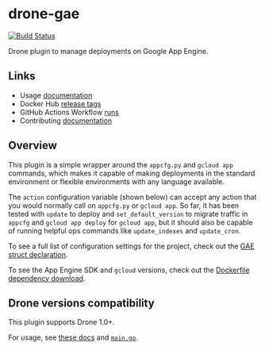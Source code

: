 # drone-gae

[![Build Status](https://cloud.drone.io/api/badges/nytimes/drone-gae/status.svg)](https://cloud.drone.io/nytimes/drone-gae)

Drone plugin to manage deployments on Google App Engine.

## Links

- Usage [documentation](DOCS.md)
- Docker Hub [release tags](https://hub.docker.com/r/nytimes/drone-gae/tags)
- GitHub Actions Workflow [runs](https://github.com/nytimes/drone-gae/actions)
- Contributing [documentation](.github/CONTRIBUTING.md)

## Overview

This plugin is a simple wrapper around the `appcfg.py` and `gcloud app` commands, which makes it capable of making deployments in the standard environment or flexible environments with any language available.

The `action` configuration variable (shown below) can accept any action that you would normally call on `appcfg.py` or `gcloud app`.
So far, it has been tested with `update` to deploy and `set_default_version` to migrate traffic in `appcfg` and `gcloud app deploy` for `gcloud app`, but it should also be capable of running helpful ops commands like `update_indexes` and `update_cron`.

To see a full list of configuration settings for the project, check out the [GAE struct declaration](main.go#L18-L83).

To see the App Engine SDK and `gcloud` versions, check out the [Dockerfile dependency download](Dockerfile#L3-L4).

## Drone versions compatibility

This plugin supports Drone 1.0+.

For usage, see [these docs](DOCS.md) and [`main.go`](main.go).
